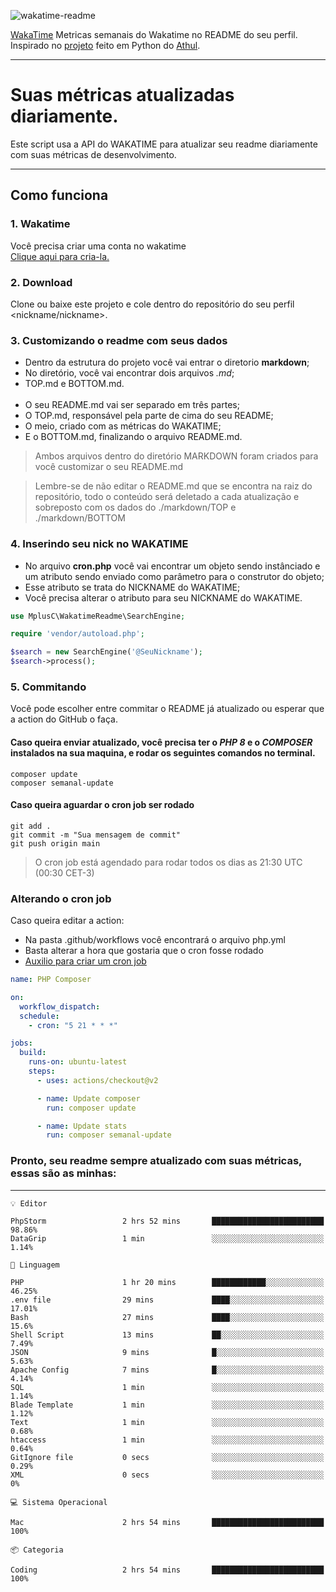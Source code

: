 ![wakatime-readme](https://socialify.git.ci/bymatheus/wakatime-readme/image?description=1&descriptionEditable=M%C3%A9tricas%20semanais%20do%20Wakatime%20no%20seu%20README%20de%20perfil.&font=KoHo&forks=1&language=1&owner=1&pattern=Signal&stargazers=1&theme=Dark)

[WakaTime](https://wakatime.com) Metricas semanais do Wakatime no README do seu perfil. <br>
Inspirado no [projeto](https://github.com/athul/waka-readme) feito em Python do [Athul](https://github.com/athul).
___

# Suas métricas atualizadas diariamente.
Este script usa a API do WAKATIME para atualizar seu readme diariamente com suas métricas de desenvolvimento.

___

## Como funciona

### 1. Wakatime
Você precisa criar uma conta no wakatime <br>
[Clique aqui para cria-la.](https://wakatime.com) 

### 2. Download
Clone ou baixe este projeto e cole dentro do repositório do seu perfil <nickname/nickname>.

### 3. Customizando o readme com seus dados
- Dentro da estrutura do projeto você vai entrar o diretorio **markdown**;  
- No diretório, você vai encontrar dois arquivos *.md*;
- TOP.md e BOTTOM.md.
<br><br>
- O seu README.md vai ser separado em três partes; 
- O TOP.md, responsável pela parte de cima do seu README;
- O meio, criado com as métricas do WAKATIME;
- E o BOTTOM.md, finalizando o arquivo README.md.<br>

> Ambos arquivos dentro do diretório MARKDOWN foram criados para você customizar o seu README.md

> Lembre-se de não editar o README.md que se encontra na raiz do repositório, todo o conteúdo será deletado a cada atualização e sobreposto com os dados do ./markdown/TOP e ./markdown/BOTTOM

### 4. Inserindo seu nick no WAKATIME
- No arquivo **cron.php** você vai encontrar um objeto sendo instânciado e um atributo sendo enviado como parâmetro para o construtor do objeto;
- Esse atributo se trata do NICKNAME do WAKATIME;
- Você precisa alterar o atributo para seu NICKNAME do WAKATIME.

```php
use MplusC\WakatimeReadme\SearchEngine;

require 'vendor/autoload.php';

$search = new SearchEngine('@SeuNickname');
$search->process();
```

### 5. Commitando
Você pode escolher entre commitar o README já atualizado ou esperar que a action do GitHub o faça. <br>

#### Caso queira enviar atualizado, você precisa ter o *PHP 8* e o *COMPOSER* instalados na sua maquina, e rodar os seguintes comandos no terminal.
```composer
composer update
composer semanal-update 
```

#### Caso queira aguardar o cron job ser rodado 
```git 
git add .
git commit -m "Sua mensagem de commit"
git push origin main
```

>O cron job está agendado para rodar todos os dias as 21:30 UTC (00:30 CET-3) 

### Alterando o cron job
Caso queira editar a action:

- Na pasta .github/workflows você encontrará o arquivo php.yml
- Basta alterar a hora que gostaria que o cron fosse rodado
- [Auxilio para criar um cron job](https://crontab.guru)

```yml
name: PHP Composer

on:
  workflow_dispatch:
  schedule:
    - cron: "5 21 * * *"

jobs:
  build:
    runs-on: ubuntu-latest
    steps:
      - uses: actions/checkout@v2

      - name: Update composer
        run: composer update

      - name: Update stats
        run: composer semanal-update
```

### Pronto, seu readme sempre atualizado com suas métricas, essas são as minhas:

___
```text
💡 Editor

PhpStorm                 2 hrs 52 mins       █████████████████████████     98.86%
DataGrip                 1 min               ░░░░░░░░░░░░░░░░░░░░░░░░░      1.14%
```
```text
💬 Linguagem

PHP                      1 hr 20 mins        ████████████░░░░░░░░░░░░░     46.25%
.env file                29 mins             ████░░░░░░░░░░░░░░░░░░░░░     17.01%
Bash                     27 mins             ████░░░░░░░░░░░░░░░░░░░░░      15.6%
Shell Script             13 mins             ██░░░░░░░░░░░░░░░░░░░░░░░      7.49%
JSON                     9 mins              █░░░░░░░░░░░░░░░░░░░░░░░░      5.63%
Apache Config            7 mins              █░░░░░░░░░░░░░░░░░░░░░░░░      4.14%
SQL                      1 min               ░░░░░░░░░░░░░░░░░░░░░░░░░      1.14%
Blade Template           1 min               ░░░░░░░░░░░░░░░░░░░░░░░░░      1.12%
Text                     1 min               ░░░░░░░░░░░░░░░░░░░░░░░░░      0.68%
htaccess                 1 min               ░░░░░░░░░░░░░░░░░░░░░░░░░      0.64%
GitIgnore file           0 secs              ░░░░░░░░░░░░░░░░░░░░░░░░░      0.29%
XML                      0 secs              ░░░░░░░░░░░░░░░░░░░░░░░░░         0%
```
```text
💻 Sistema Operacional

Mac                      2 hrs 54 mins       █████████████████████████       100%
```
```text
📦 Categoria

Coding                   2 hrs 54 mins       █████████████████████████       100%
```
